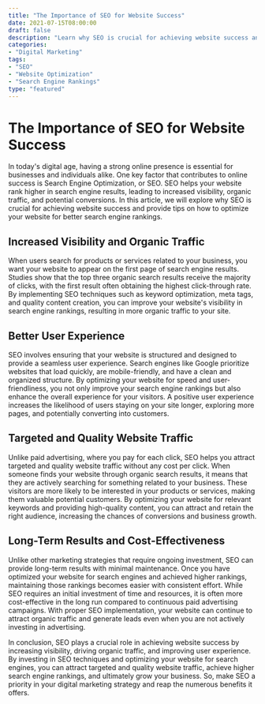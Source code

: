 ```yaml
---
title: "The Importance of SEO for Website Success"
date: 2021-07-15T08:00:00
draft: false
description: "Learn why SEO is crucial for achieving website success and how to optimize your website for better search engine rankings."
categories:
- "Digital Marketing"
tags:
- "SEO"
- "Website Optimization"
- "Search Engine Rankings"
type: "featured"
---
```


# The Importance of SEO for Website Success

In today's digital age, having a strong online presence is essential for businesses and individuals alike. One key factor that contributes to online success is Search Engine Optimization, or SEO. SEO helps your website rank higher in search engine results, leading to increased visibility, organic traffic, and potential conversions. In this article, we will explore why SEO is crucial for achieving website success and provide tips on how to optimize your website for better search engine rankings.

## Increased Visibility and Organic Traffic

When users search for products or services related to your business, you want your website to appear on the first page of search engine results. Studies show that the top three organic search results receive the majority of clicks, with the first result often obtaining the highest click-through rate. By implementing SEO techniques such as keyword optimization, meta tags, and quality content creation, you can improve your website's visibility in search engine rankings, resulting in more organic traffic to your site.

## Better User Experience

SEO involves ensuring that your website is structured and designed to provide a seamless user experience. Search engines like Google prioritize websites that load quickly, are mobile-friendly, and have a clean and organized structure. By optimizing your website for speed and user-friendliness, you not only improve your search engine rankings but also enhance the overall experience for your visitors. A positive user experience increases the likelihood of users staying on your site longer, exploring more pages, and potentially converting into customers.

## Targeted and Quality Website Traffic

Unlike paid advertising, where you pay for each click, SEO helps you attract targeted and quality website traffic without any cost per click. When someone finds your website through organic search results, it means that they are actively searching for something related to your business. These visitors are more likely to be interested in your products or services, making them valuable potential customers. By optimizing your website for relevant keywords and providing high-quality content, you can attract and retain the right audience, increasing the chances of conversions and business growth.

## Long-Term Results and Cost-Effectiveness

Unlike other marketing strategies that require ongoing investment, SEO can provide long-term results with minimal maintenance. Once you have optimized your website for search engines and achieved higher rankings, maintaining those rankings becomes easier with consistent effort. While SEO requires an initial investment of time and resources, it is often more cost-effective in the long run compared to continuous paid advertising campaigns. With proper SEO implementation, your website can continue to attract organic traffic and generate leads even when you are not actively investing in advertising.

In conclusion, SEO plays a crucial role in achieving website success by increasing visibility, driving organic traffic, and improving user experience. By investing in SEO techniques and optimizing your website for search engines, you can attract targeted and quality website traffic, achieve higher search engine rankings, and ultimately grow your business. So, make SEO a priority in your digital marketing strategy and reap the numerous benefits it offers.
